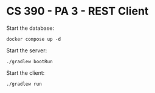 # CS 390 - PA 3 - REST Client

Start the database:

`docker compose up -d`

Start the server:

`./gradlew bootRun`

Start the client:

`./gradlew run`

